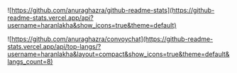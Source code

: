 ![https://github.com/anuraghazra/github-readme-stats](https://github-readme-stats.vercel.app/api?username=haranlakha&show_icons=true&theme=default)

![https://github.com/anuraghazra/convoychat](https://github-readme-stats.vercel.app/api/top-langs/?username=haranlakha&layout=compact&show_icons=true&theme=default&langs_count=8)
